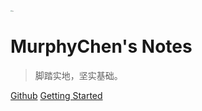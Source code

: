 <img src="https://cdn.jsdelivr.net/gh/hacker-c/Picture-Bed@main/avatar.jpg" alt="logo" style="zoom: 12%;" />


# MurphyChen's Notes

> 脚踏实地，坚实基础。

[Github](https://github.com/Hacker-C/notes)
[Getting Started](/#quick-start)